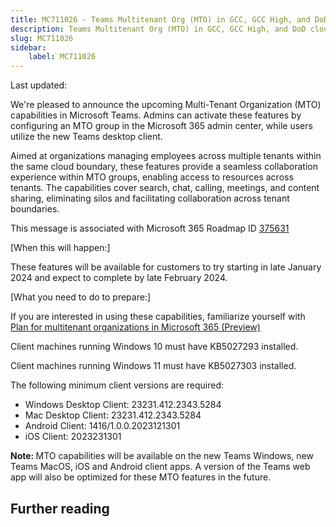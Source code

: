```yaml
---
title: MC711026 - Teams Multitenant Org (MTO) in GCC, GCC High, and DoD clouds
description: Teams Multitenant Org (MTO) in GCC, GCC High, and DoD clouds
slug: MC711026
sidebar:
    label: MC711026
---
```



Last updated: 

<p style="">We're pleased to announce the upcoming Multi-Tenant Organization (MTO) capabilities in Microsoft Teams. Admins can activate these features by configuring an MTO group in the Microsoft 365 admin center, while users utilize the new Teams desktop client.<br></p><p>Aimed at organizations managing employees across multiple tenants within the same cloud boundary, these features provide a seamless collaboration experience within MTO groups, enabling access to resources across tenants. The capabilities cover search, chat, calling, meetings, and content sharing, eliminating silos and facilitating collaboration across tenant boundaries.</p><p>This message is associated with Microsoft 365 Roadmap ID <a href="https://www.microsoft.com/en-us/microsoft-365/roadmap?rtc=1%26filters=&amp;searchterms=375631" target="_blank">375631</a></p><p>[When this will happen:]</p><p>These features will be available for customers to try starting in late January 2024 and expect to complete by late February 2024.
</p><p>[What you need to do to prepare:]</p><p>If you are interested in using these capabilities, familiarize yourself with <a href="https://learn.microsoft.com/microsoft-365/enterprise/plan-multi-tenant-org-overview?view=o365-worldwide" target="_blank">Plan for multitenant organizations in Microsoft 365 (Preview)</a> 
</p><p>Client machines running Windows 10 must have KB5027293 installed.
</p><p>Client machines running Windows 11 must have KB5027303 installed.
</p><p>The following minimum client versions are required:
</p><ul><li>Windows Desktop Client: 23231.412.2343.5284 
</li><li>Mac Desktop Client: 23231.412.2343.5284
</li><li>Android Client: 1416/1.0.0.2023121301<br></li><li>iOS Client: 2023231301</li></ul><p><b>Note:&nbsp;</b>MTO capabilities will be available on the new Teams Windows, new Teams MacOS, iOS and Android client apps. A version of the Teams web app will also be optimized for these MTO features in the future.</p>

## Further reading
